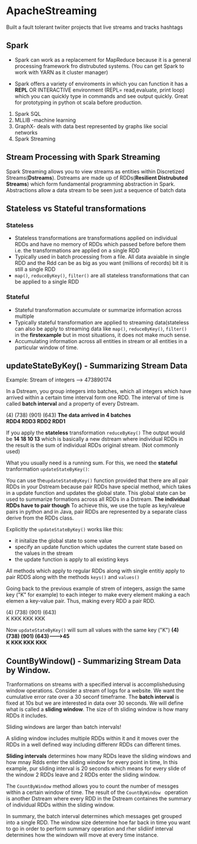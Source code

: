 

# ApacheStreaming
Built a fault tolerant twiiter projects that live streams and tracks hashtags 
## Spark
- Spark can work as a replacement for MapReduce because it is a general processing framework fro distrubuted systems. (You can get Spark to work with YARN as it cluster manager)

- Spark offers a variety of enviroments in which you can function it has a **REPL** OR INTERACTIVE environment (REPL= read,evaluate, print loop) which you can quickly type in commands and see output quickly. Great for prototyping in python ot scala before production.
1. Spark SQL
2. MLLIB -machine learning
2. GraphX- deals with data best represented by graphs like social networks 
4. Spark Streaming

## Stream Processing with Spark Streaming 
Spark Streaming allows you to view streams as entities within Discretized Streams(**Dstreams**). Dstreams are made up of RDDs(**Resilient Distrubuted Streams**) which form fundamental programming abstraction in Spark. Abstractions allow a data stream to be seen just a sequence of batch data
## Stateless vs Stateful transformations 

### Stateless
- Stateless transformations are transformations applied on individual RDDs and have no memory of RDDs which passed before before them i.e. the transformations are applied on a single RDD
- Typically used in batch processing from a file. All data avaiable in single RDD and the Rdd can be as big as you want (millions of records) bit it is still a single RDD
- `map()`, `reduceByKey()`, `filter()`  are all stateless transformations that can be applied to a single RDD

### Stateful 
- Stateful transformation accumulate or summarize information across multiple
- Typically stateful transformation are applied to streaming data(stateless can also be apply to streaming data like `map()`, `reduceByKey()`, `filter()` in the **firstexample** but in most situations, it does not make much sense. 
- Accumulating information across all entities in stream or all entities in a particular window of time. 

## updateStateByKey() - Summarizing Stream Data

Example: Stream of integers --> 473890174

In a Dstream, you group integers into batches, which all integers which have arrived within a certain time interval form one RDD. The interval of time is called **batch interval** and a property of every Dstream.

(4)  (738) (901) (643) **The data arrived in 4 batches<br>
RDD4  RDD3  RDD2  RDD1**

If you apply the **stateless** transformation `reduceByKey()` The output would be **14 18 10 13** which is basically a new dstream where individual RDDs in the result is the sum of individual RDDs original stream. (Not commonly used)

What you usually need is a running sum. For this, we need the **stateful** tranformation `updateStateByKey()`:

You can use the`updateStateByKey()` function provided that there are all pair RDDs in your Dstream because pair RDDs have special method, which takes in a update function and updates the global state. This global state can be used to summarize formations across all RDDs in a Dstream. **The individual RDDs have to pair though** To achieve this, we use the tuple as key/valeue pairs in python and in Java, pair RDDs are represented by a separate class derive from the RDDs class.

Explicitly the `updateStateByKey()` works like this: 
- it initalize the global state to some value
- specify an update function which updates the current state based on the values in the stream
- the update function is apply to all existing keys

All methods which apply to regular RDDs along with single entitiy apply to pair RDDS along with the methods `keys()` and `values()`

Going back to the previous example of strem of integers, assign the same key ("K" for example) to each integer to make every element making a each elemen a key-value pair. Thus, making every RDD a pair RDD.

(4)  (738) (901) (643)<br>
K     KKK   KKK   KKK

Now `updateStateByKey()` will sum all values with the same key ("K")
**(4)  (738) (901) (643)--->45<br>
K     KKK   KKK   KKK**

## CountByWindow() - Summarizing Stream Data by Window.

  Tranformations on streams with a specified interval is accomplishedusing window operations. Consider a stream of logs for a website. We want the cumulative error rate over a 30 seconf timeframe. The **batch interval** is fixed at 10s but we are interested in data over 30 seconds. We will define what is called a **sliding window**. The size of th sliding window is how many RDDs it includes. 
  
  Sliding windows are larger than batch intervals!
  
  A sliding window includes multiple RDDs within it and it moves over the RDDs in a well defined way including differenr RDDs can different times.
  
  **Sliding intervals** determines how many RDDs leave the sliding windows and how mnay Rdds enter the sliding window for every point in time, In this example, pur sliding interval is 20 seconds which means for every slide of the window 2 RDDs leave and 2 RDDs enter the sliding window.
  
The `CountByWindow` method allows you to count the number of messges within a certain window of time. The result of the `CountByWindow ` operation is another Dstream where every RDD in the Dstream containes the summary of individual RDDs within the sliding window. 
  
In summary, the batch interval determines which messages get grouped into a single RDD. The window size determine hoe far back in time you want to go in order to perform summary operation and rher slidiinf interval determines how the windown will move at every time instance.




